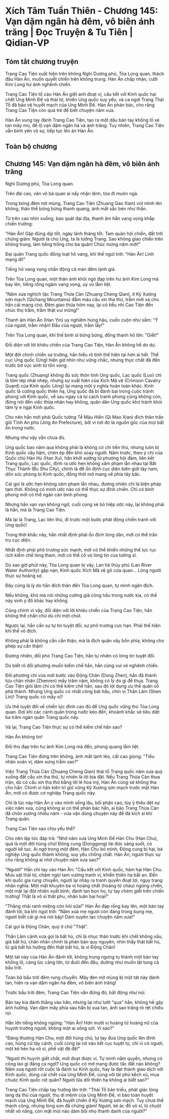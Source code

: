 # Xích Tâm Tuần Thiên - Chương 145: Vạn dặm ngân hà đêm, vô biên ánh trăng | Đọc Truyện & Tu Tiên | Qidian-VP



## Tóm tắt chương truyện

Trang Cao Tiện xuất hiện trên không Nghi Dương phủ, Tỏa Long quan, thách đấu Hàn Ân, muốn quyết chiến trên không trung. Hàn Ân chấp nhận, cưỡi Kim Long hư ảnh nghênh chiến.

Trang Cao Tiện tố cáo Hàn Ân giết anh đoạt vị, cấu kết với Kinh quốc hại chết Ung Minh Đế và thái tử, khiến Ung quốc suy yếu, và ca ngợi Trang Thái Tổ đã bảo vệ huyết mạch của Ung Minh Đế. Hàn Ân phản bác, cho rằng Trang Cao Tiện còn quá trẻ để biết chuyện năm xưa.

Hàn Ân vung tay đánh Trang Cao Tiện, tạo ra một dấu bàn tay khổng lồ xé tan mây mù, để lộ vạn dặm ngân hà và ánh trăng. Tuy nhiên, Trang Cao Tiện vẫn bình yên vô sự, tiếp tục lên án Hàn Ân.


## Toàn bộ chương

## Chương 145: Vạn dặm ngân hà đêm, vô biên ánh trăng

Nghi Dương phủ, Tỏa Long quan.

Trên đài cao, văn võ bá quan ai nấy nhận lệnh, tỏa đi muôn ngả.

Trong bóng đêm mịt mùng, Trang Cao Tiện (Zhuang Gao Xian) vút mình lên không, thân thể bừng bừng thanh quang, ánh mắt sắc bén như thần.

Từ trên cao nhìn xuống, bao quát đại địa, thanh âm hắn vang vọng khắp chiến trường:

"Hàn Ân! Gặp đúng dịp tốt, ngày lành tháng tốt. Tam quân hội chiến, đất trời chứng giám. Ngươi là chủ Ung, ta là tướng Trang. Sao không giao chiến trên không trung, làm tiếng trống cho ba quân! Chúc mừng năm mới!"

Đại quân Trang quốc đồng loạt hô vang, khí thế ngút trời: "Hàn Ân! Lĩnh mạng đi!"

Tiếng hô vang vọng chấn động cả màn đêm lạnh giá.

Trên Tỏa Long quan, một thân ảnh khôi ngô đạp trên hư ảnh Kim Long mà bay lên, tiếng rồng ngâm vang vọng, uy vũ lẫm liệt.

"Năm xưa nghịch tặc Trang Thừa Càn (Zhuang Cheng Qian), ở Kỳ Xương sơn mạch (Qichang Mountains) đẫm máu cầu xin tha thứ, trẫm mới xá cho hắn cái mạng chó. Đêm giao thừa hôm nay, lại có tiểu nhi Cao Tiện đến chúc thọ trẫm, trẫm thật vui mừng!"

Thanh âm Hàn Ân (Han Yin) uy nghiêm hùng hậu, cuồn cuộn như sấm: "Ý của ngươi, trẫm nhận! Đầu của ngươi, trẫm lấy!"

Trên Tỏa Long quan, khí thế binh sĩ bừng bừng, đồng thanh hô lớn: "Giết!"

Đối diện với lời khiêu chiến của Trang Cao Tiện, Hàn Ân không hề do dự.

Một đời chinh chiến sa trường, hắn hiểu rõ tình thế hiện tại hơn ai hết. Thế cục Ung quốc (Ung) hiện giờ nhìn như vững chắc, nhưng thực chất đã đến trước bờ vực sinh tử tồn vong.

Trang quốc (Zhuang) không đủ sức thôn tính Ung quốc, Lạc quốc (Luo) chỉ là tôm tép nhãi nhép, nhưng sự xuất hiện của Xích Mã vệ (Crimson Cavalry Guard) của Kinh quốc (Jing) lại mang một ý nghĩa hoàn toàn khác. Kinh quốc là cường quốc thiên hạ, Ung quốc đã bị đánh bại trong cuộc tranh phong với Kinh quốc, về sau ngay cả tư cách tranh phong cũng không còn, đừng nói đến việc thừa nhận hay không, quân dân Ung quốc khó tránh khỏi tâm lý e ngại Kinh quốc.

Cho nên hắn mới phái Quốc tướng Tề Mậu Hiền (Qi Mao Xian) đích thân trấn giữ Tĩnh An phủ (Jing An Prefecture), bởi vì nơi đó là nguồn gốc của mọi bất ổn trong nước.

Nhưng như vậy vẫn chưa đủ.

Ung quốc bao năm qua không phải là không có chí tiến thủ, nhưng luôn bị Kinh quốc vây hãm, chèn ép đến khó xoay người. Năm trước, theo ý chỉ của Quốc chủ Hàn Hú (Han Xu), hắn khởi xướng tứ phương hội đàm, liên kết Trang quốc, Lạc quốc, định ra ước hẹn không xâm phạm lẫn nhau tại Bất Thục Thành (Bu Shu City), chính là để ổn định cục diện biên giới tây nam, dồn sức phòng bị Kinh quốc, đồng thời mở mang về phía tây bắc.

Cái gọi là ước hẹn không xâm phạm lẫn nhau, đương nhiên chỉ là biện pháp tạm thời. Không có minh ước nào có thể thực sự đình chiến. Chỉ có binh phong mới có thể ngăn cản binh phong.

Nhưng hắn vạn vạn không ngờ, cuối cùng xé bỏ hiệp ước này, lại không phải là hắn, mà là Trang Cao Tiện.

Mà lại là Trang, Lạc liên thủ, đi trước một bước phát động chiến tranh với Ung quốc!

Trong thời khắc này, hắn nhất định phải ổn định lòng dân, mới có thể trấn trụ cục diện.

Nhất định phải phô trương sức mạnh, mới có thể khiến những thế lực rục rịch kiềm chế lòng tham, mới có thể cổ vũ lòng tin của tướng sĩ.

Dù sao giờ phút này, Tỏa Long quan bị vây, Lan hà thủy phủ (Lan River Water Authority) gặp nạn, Kinh quốc Xích Mã vệ gõ cửa quan... Lòng người thực sự hoảng sợ.

Đây cũng là lý do hắn đích thân đến Tỏa Long quan, tự mình ngăn địch.

Nếu không, khó mà nói những cường giả công hầu trong nước kia, có thể nảy sinh ý đồ khác hay không.

Cũng chính vì vậy, đối diện với lời khiêu chiến của Trang Cao Tiện, hắn không thể chần chừ dù chỉ một chút.

Ngược lại, hắn cần sự tự tin tuyệt đối, sự phô trương cực hạn. Phải thể hiện khí thế vô địch.

Không phải là không cần cẩn thận, mà là địch quân vây bốn phía, không cho phép sự cẩn thận!

Đương nhiên, đối phó Trang Cao Tiện, hắn tự nhiên có lòng tin tuyệt đối.

Dù biết rõ đối phương muốn kiềm chế hắn, hắn cũng vui vẻ nghênh chiến.

Đối phương chỉ vừa mới bước vào Động Chân (Dong Zhen), hắn đã thành tựu chân nhân (Zhenren) mấy trăm năm, không có lý do gì để thua. Trang Cao Tiện giỏi lắm chỉ có thể kiềm chế hắn, sau đó lợi dụng ưu thế quân số phá thành. Nhưng Ung quốc có nhất công bát hầu, chín vị Thần Lâm (Shen Lin)! Trang quốc có mấy vị?

Ưu thế tuyệt đối về chiến lực đỉnh cao đủ để Ung quốc vững thủ Tỏa Long quan. Đợi khi các cánh quân trong nước kéo đến, khoảnh khắc sẽ tiêu diệt ba trăm ngàn quân Trang quốc này.

Vả lại, Trang Cao Tiện thực sự có thể kiềm chế hắn sao?

Hàn Ân không tin!

Đối thủ đạp trên hư ảnh Kim Long mà đến, phong quang lẫm liệt.

Trang Cao Tiện đứng trên không, ánh mắt lạnh lẽo, cất cao giọng: "Tiểu nhân soán vị, dám xưng trẫm sao?"

Việc Trang Thừa Càn (Zhuang Cheng Qian) thái tổ Trang quốc năm xưa quỳ xuống đất cầu xin tha thứ, tự nhiên là lời bịa đặt. Nếu Trang Thừa Càn thua trận, dù có cầu xin tha thứ bằng lời lẽ hoa mỹ, Hàn Ân cũng sẽ không tha cho hắn. Chính vì hắn kiên trì giữ vững Kỳ Xương sơn mạch trước mặt Hàn Ân, mới có được cơ nghiệp Trang quốc này.

Chỉ là lúc này Hàn Ân ỷ vào mình sống lâu, bối phận cao, tùy ý thêu dệt sự việc năm xưa, cũng không ai có thể phản bác hắn, ai bảo Trang Thừa Càn đã chôn xương nhiều năm - vừa vặn dùng chuyện này để đả kích sĩ khí Trang quân.

Trang Cao Tiện sao chịu yếu thế?

Cho nên lập tức đáp trả: "Nhớ năm xưa Ung Minh Đế Hàn Chu (Han Chu), quả là một đời hùng chủ! Đông cung (Donggong) tài đức sáng suốt, có người kế tục. Ai ngờ trong một đêm, Hàn Chu bỏ mình, Đông cung bị hại, bá nghiệp Ung quốc thành không, suy yếu chồng chất. Hàn Ân, ngươi thực sự cho rằng không ai nhớ chuyện năm xưa sao?"

"Ngươi!" Hắn chỉ tay vào Hàn Ân: "Cấu kết với Kinh quốc, hãm hại Hàn Chu. Mưu sát thái tử, châm ngòi tam vương tranh vị, khiến thiên hạ bất an. Đến khi quốc gia rung chuyển, ngươi lại nhảy ra tranh quyền đoạt lợi, ngụy trang nhân nghĩa. Một mặt khuyên ba vị hoàng chất (hoàng tử cháu) ngừng chiến, một mặt lại đột nhiên xuất binh, đánh tan bọn họ, tự tay chém giết trên chiến trường! Thật là vô sỉ thất phu, nhân luân bại hoại!"

"Thằng nhãi ranh miệng còn hôi sữa!" Hàn Ân đạp rồng bay lên, một bàn tay đánh tới, bá khí ngút trời: "Năm xưa mẹ ngươi còn đang trong bụng mẹ, ngươi biết cái gì mà nói bậy! Dám xuyên tạc chuyện năm xưa!"

Cái gọi là Động Chân, quý ở chữ "Thật".

Thần Lâm cảnh xưa gọi là bất hủ, chỉ là nhục thân trước khi chết không xấu, giả bất hủ, chân nhân chính là phản bản quy nguyên, nhìn thấy thật bất hủ, từ giả bất hủ hướng đến thật bất hủ, là vì Động Chân!

Một tát này của Hàn Ân đánh tới, không trung ngưng tụ thành một bàn tay khổng lồ, càng lúc càng lớn, từ đuôi đến đầu, dường như muốn lật tung cả bầu trời.

Toàn bộ bầu trời đêm rung chuyển. Mây đen mịt mùng bị một tát này đánh tan, hiện ra vạn dặm ngân hà đêm, vô biên ánh trăng!

Trước bầu trời đêm, Trang Cao Tiện vẫn đứng đó, bất động như núi.

Bàn tay kia đánh thẳng vào hắn, nhưng lại như lướt "qua" hắn, không hề gây ảnh hưởng. Vạn dặm mây phía sau hắn bị xua tan, ánh sao trăng rõ rệt chiếu rọi.

Hắn lớn tiếng không ngừng: "Hàn Ân! Hơn mười vị hoàng tử hoàng nữ của huynh trưởng ngươi, không một ai sống sót. Vì sao?"

"Đáng thương Hàn Chu, một đời hùng chủ, tự tay đưa Ung quốc lên đỉnh cao, hùng cứ tây cảnh, cuối cùng lại rơi vào kết cục tuyệt tự, chỉ vì có ngươi, một kẻ hèn hạ vô sỉ, phế vật đệ đệ!"

"Ngươi thí huynh giết chất, mới đoạt được vị. Tự mình nắm quyền, nhưng có công lao gì đáng ca ngợi? Ung quốc có mở mang được tấc đất nào không? Năm xưa ngươi rốt cuộc là đánh lui Kinh quốc, hay là đạt thành giao dịch với Kinh quốc, dùng cái chết của Ung Minh Đế, cùng với tài phú kếch xù, mua chuộc Kinh quốc rút quân? Ngươi lừa dối thiên hạ không ai biết sao?"

Trang Cao Tiện chắp tay hướng lên trời: "Thái Tổ bản triều, phát giác lòng lang dạ thú của ngươi, thụ di mệnh của Ung Minh Đế, vì bảo toàn huyết mạch của Ung Minh Đế, đã huyết chiến ở Kỳ Xương sơn mạch. Tuy chưa thể thành công, nhưng lòng son đã chứng giám! Ngươi, kẻ ác đồ vô sỉ, lũ chuột nhắt vô năng, còn mặt mũi nào dám bôi nhọ thanh danh của người?"